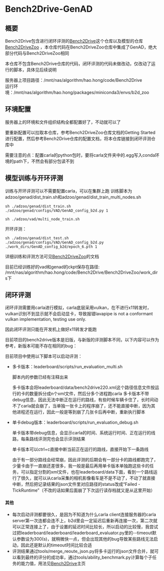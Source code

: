 # Bench2Drive-GenAD
## 概要
Bench2Drive包含进行闭环评测的[Bench2Drive](https://github.com/Thinklab-SJTU/Bench2Drive)这个仓库以及模型的仓库[Bench2DriveZoo](https://github.com/Thinklab-SJTU/Bench2DriveZoo/tree/uniad/vad)
，本仓库代码在Bench2DriveZoo仓库中集成了GenAD，绝大部分代码与Bench2DriveZoo相同

本仓库不包含Bench2Drive仓库的代码，闭环评测的代码未做改动，仅改动了运行的脚本，具体见后续说明</br>

服务器上项目路径：/mnt/nas/algorithm/hao.hong/code/Bench2Drive</br>
运行环境：/mnt/nas/algorithm/hao.hong/packages/miniconda3/envs/b2d_zoo</br>

## 环境配置
服务器上的环境和文件组织结构全都配置好了，不动就可以了

要重新配置可以拉取本仓库，参考Bench2DriveZoo仓库文档的Getting Started进行配置，然后参考Bench2Drive仓库的配置文档，将本仓库链接到闭环评测仓库中

需要注意的点：配置carla的python包时，要将carla文件夹中的.egg写入conda环境的path下，不然会有部分包读不到

## 模型训练与开环评测
训练与开环评测可以不需要配置carla，可以在集群上跑
训练脚本为adzoo/genad/dist_train.sh和adzoo/genad/dist_train_multi_nodes.sh
``` 
sh ./adzoo/genad/dist_train.sh ./adzoo/genad/configs/VAD/GenAD_config_b2d.py 1
```
```
sh ./adzoo/vad/multi_node_train.sh
```

开环评测：
```
sh ./adzoo/genad/dist_test.sh ./adzoo/genad/configs/VAD/GenAD_config_b2d.py ./work_dirs/GenAD_config_b2d/epoch_6.pth 1
```

详细训练和评测方法可见[Bench2DriveZoo](https://github.com/Thinklab-SJTU/Bench2DriveZoo/tree/uniad/vad)的文档

目前已经训练好的vad和genad的ckpt保存在路径:
/mnt/nas/algorithm/hao.hong/code/Bench2Drive/Bench2DriveZoo/work_dirs下

## 闭环评测
闭环评测需要用carla进行模拟，carla底层采用vulkan，在不进行x11转发时，vulkan识别不到显示就不会启动显卡，导致报错lavapipe is not a conformant vulkan implementation, testing use only.

因此闭环评测只能在开发机上做好x11转发才能跑

目前项目的bench2drive版本是旧版，与新版的评测脚本不同，以下内容可以作为参考，新版本可能不存在相同的bug：

目前项目中使用以下脚本可以启动评测：
- 多卡版本：leaderboard/scripts/run_evaluation_multi.sh
  
  脚本内的参数已经有注释出来

  多卡版本会将leaderboard/data/bench2drive220.xml这个路径信息文件按运行的卡的数量拆分成n个xml文件，然后分多个进程跑carla
  多卡版本不带debug信息，因此无法中断正在运行的路线，有些时候车辆卡住了，长时间动不了carla就会崩了，当单独一张卡上的程序崩了，还不能直接中断，因为其他进程还在运行，因此一般是等到崩了几张卡后再中断，重新执行脚本
- 单卡debug版本：leaderboard/scripts/run_evaluation_debug.sh
  
  单卡版本带debug信息，会显示carla的时间、系统运行时间、正在运行的线路，每条路线评测完也会显示评测结果

  单卡版本可以ctrl+c直接中断当前正在运行的路线，直接开始下一条路线

  由于有一部分路线会经常崩，因此评测的后期会有一部分卡的路线都跑完了，少量卡由于一直崩还差很多，我一般是最后再用单卡版本单独跑这些卡的任务，可以指定分割的xml文件，也在leaderboard/data下面，看到一个路线运行了很久，就可以从carla采集的相机影像看车是不是不动了，不动了就直接中断，然后把记录结果的json文件里对应路径的status改成“Failed - TickRuntime”（不改的话如果后面崩了下次运行读存档就又是从这里开始）
  
#### 其他
- 每次启动评测都要很久，是因为不知道为什么carla client连接服务器的carla server第一次连都会连不上，b2d里会一定延迟后重新再连接一次，第二次就可以正常连接上了，由于设置的延迟时间比较长，所以启动的比较慢，我尝试过把leaderboard/leaderboard/leaderboard_evaluator.py里的--timeout默认参数设为300(s)，就稍微快一点，但会出现其他的bug导致某些路线无法启动，因此还是默认的timeout时间比较合适
- 评测结果通过tools/merge_reoute_json.py将多卡运行的json文件合并，就可以看到最终的评分的成功率，通过tools/ability_benchmark.py计算每个子任务的能力值，用法见[Bench2Drive](https://github.com/Thinklab-SJTU/Bench2Drive)主页